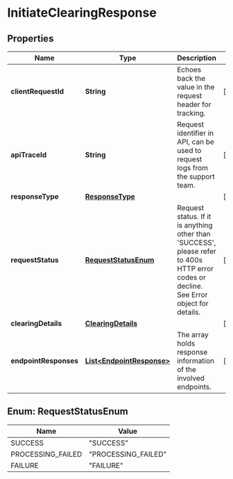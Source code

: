 

# InitiateClearingResponse

## Properties

Name | Type | Description | Notes
------------ | ------------- | ------------- | -------------
**clientRequestId** | **String** | Echoes back the value in the request header for tracking. |  [optional]
**apiTraceId** | **String** | Request identifier in API, can be used to request logs from the support team. |  [optional]
**responseType** | [**ResponseType**](ResponseType.md) |  |  [optional]
**requestStatus** | [**RequestStatusEnum**](#RequestStatusEnum) | Request status. If it is anything other than &#39;SUCCESS&#39;, please refer to 400s HTTP error codes or decline. See Error object for details. |  [optional]
**clearingDetails** | [**ClearingDetails**](ClearingDetails.md) |  |  [optional]
**endpointResponses** | [**List&lt;EndpointResponse&gt;**](EndpointResponse.md) | The array holds response information of the involved endpoints. |  [optional]



## Enum: RequestStatusEnum

Name | Value
---- | -----
SUCCESS | &quot;SUCCESS&quot;
PROCESSING_FAILED | &quot;PROCESSING_FAILED&quot;
FAILURE | &quot;FAILURE&quot;



